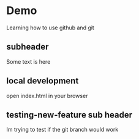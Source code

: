 # Demo

Learning how to use github and git

## subheader

Some text is here

## local development

open index.html in your browser

## testing-new-feature sub header

Im trying to test if the git branch would work